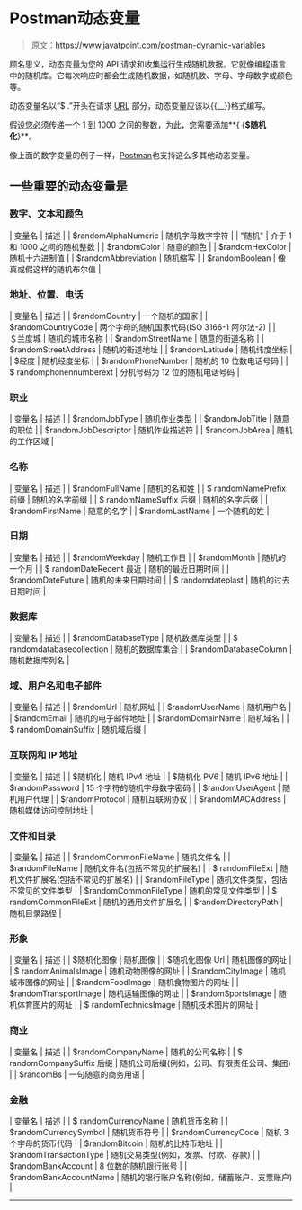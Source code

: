 # Postman动态变量

> 原文：<https://www.javatpoint.com/postman-dynamic-variables>

顾名思义，动态变量为您的 API 请求和收集运行生成随机数据。它就像编程语言中的随机库。它每次响应时都会生成随机数据，如随机数、字母、字母数字或颜色等。

动态变量名以“$ .”开头在请求 [URL](https://www.javatpoint.com/url-full-form) 部分，动态变量应该以{{__}}格式编写。

假设您必须传递一个 1 到 1000 之间的整数，为此，您需要添加**{ {**$随机化**}**。

像上面的数字变量的例子一样，[Postman](https://www.javatpoint.com/postman)也支持这么多其他动态变量。

## 一些重要的动态变量是

### 数字、文本和颜色

| 变量名 | 描述 |
| $randomAlphaNumeric | 随机字母数字字符 |
| "随机" | 介于 1 和 1000 之间的随机整数 |
| $randomColor | 随意的颜色 |
| $randomHexColor | 随机十六进制值 |
| $randomAbbreviation | 随机缩写 |
| $randomBoolean | 像真或假这样的随机布尔值 |

### 地址、位置、电话

| 变量名 | 描述 |
| $randomCountry | 一个随机的国家 |
| $randomCountryCode | 两个字母的随机国家代码(ISO 3166-1 阿尔法-2) |
| ＄兰度城 | 随机的城市名称 |
| $randomStreetName | 随意的街道名称 |
| $randomStreetAddress | 随机的街道地址 |
| $randomLatitude | 随机纬度坐标 |
| $经度 | 随机经度坐标 |
| $randomPhoneNumber | 随机的 10 位数电话号码 |
| $ randomphonennumberext | 分机号码为 12 位的随机电话号码 |

### 职业

| 变量名 | 描述 |
| $randomJobType | 随机作业类型 |
| $randomJobTitle | 随意的职位 |
| $randomJobDescriptor | 随机作业描述符 |
| $randomJobArea | 随机的工作区域 |

### 名称

| 变量名 | 描述 |
| $randomFullName | 随机的名和姓 |
| $ randomNamePrefix 前缀 | 随机的名字前缀 |
| $ randomNameSuffix 后缀 | 随机的名字后缀 |
| $randomFirstName | 随意的名字 |
| $randomLastName | 一个随机的姓 |

### 日期

| 变量名 | 描述 |
| $randomWeekday | 随机工作日 |
| $randomMonth | 随机的一个月 |
| $ randomDateRecent 最近 | 随机的最近日期时间 |
| $randomDateFuture | 随机的未来日期时间 |
| $ randomdateplast | 随机的过去日期时间 |

### 数据库

| 变量名 | 描述 |
| $randomDatabaseType | 随机数据库类型 |
| $ randomdatabasecollection | 随机的数据库集合 |
| $randomDatabaseColumn | 随机数据库列名 |

### 域、用户名和电子邮件

| 变量名 | 描述 |
| $randomUrl | 随机网址 |
| $randomUserName | 随机用户名 |
| $randomEmail | 随机的电子邮件地址 |
| $randomDomainName | 随机域名 |
| $ randomDomainSuffix | 随机域后缀 |

### 互联网和 IP 地址

| 变量名 | 描述 |
| $随机化 | 随机 IPv4 地址 |
| $随机化 PV6 | 随机 IPv6 地址 |
| $randomPassword | 15 个字符的随机字母数字密码 |
| $randomUserAgent | 随机用户代理 |
| $randomProtocol | 随机互联网协议 |
| $randomMACAddress | 随机媒体访问控制地址 |

### 文件和目录

| 变量名 | 描述 |
| $randomCommonFileName | 随机文件名 |
| $randomFileName | 随机文件名(包括不常见的扩展名) |
| $ randomFileExt | 随机文件扩展名(包括不常见的扩展名) |
| $randomFileType | 随机文件类型，包括不常见的文件类型 |
| $randomCommonFileType | 随机的常见文件类型 |
| $ randomCommonFileExt | 随机的通用文件扩展名 |
| $randomDirectoryPath | 随机目录路径 |

### 形象

| 变量名 | 描述 |
| $随机化图像 | 随机图像 |
| $随机化图像 Url | 随机图像的网址 |
| $ randomAnimalsImage | 随机动物图像的网址 |
| $randomCityImage | 随机城市图像的网址 |
| $randomFoodImage | 随机食物图片的网址 |
| $randomTransportImage | 随机运输图像的网址 |
| $randomSportsImage | 随机体育图片的网址 |
| $ randomTechnicsImage | 随机技术图片的网址 |

### 商业

| 变量名 | 描述 |
| $randomCompanyName | 随机的公司名称 |
| $ randomCompanySuffix 后缀 | 随机公司后缀(例如，公司、有限责任公司、集团) |
| $randomBs | 一句随意的商务用语 |

### 金融

| 变量名 | 描述 |
| $ randomCurrencyName | 随机货币名称 |
| $randomCurrencySymbol | 随机货币符号 |
| $randomCurrencyCode | 随机 3 个字母的货币代码 |
| $randomBitcoin | 随机的比特币地址 |
| $randomTransactionType | 随机交易类型(例如，发票、付款、存款) |
| $randomBankAccount | 8 位数的随机银行账号 |
| $randomBankAccountName | 随机的银行账户名称(例如，储蓄账户、支票账户) |

* * *